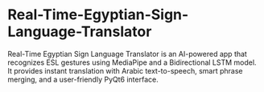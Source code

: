 # Real-Time-Egyptian-Sign-Language-Translator
Real-Time Egyptian Sign Language Translator is an AI-powered app that recognizes ESL gestures using MediaPipe and a Bidirectional LSTM model. It provides instant translation with Arabic text-to-speech, smart phrase merging, and a user-friendly PyQt6 interface.
